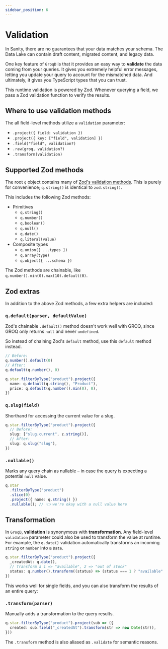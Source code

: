 ```yaml
---
sidebar_position: 6
---
```


# Validation

In Sanity, there are no guarantees that your data matches your schema.  The Data Lake can contain draft content, migrated content, and legacy data.

One key feature of `GroqD` is that it provides an easy way to **validate** the data coming from your queries.  It gives you extremely helpful error messages, letting you update your query to account for the mismatched data.  And ultimately, it gives you TypeScript types that you can trust.

This runtime validation is powered by Zod.  Whenever querying a field, we pass a Zod validation function to verify the results.

## Where to use validation methods

The all field-level methods utilize a `validation` parameter:
- `.project({ field: validation })`
- `.project({ key: ["field", validation] })`
- `.field("field", validation?)`
- `.raw(groq, validation?)`
- `.transform(validation)`


## Supported Zod methods

The root `q` object contains many of [Zod's validation methods](https://zod.dev/?id=primitives). This is purely for convenience; `q.string()` is identical to `zod.string()`.

This includes the following Zod methods:

- Primitives
    - `q.string()`
    - `q.number()`
    - `q.boolean()`
    - `q.null()`
    - `q.date()`
    - `q.literal(value)`
- Composite types
    - `q.union([ ...types ])`
    - `q.array(type)`
    - `q.object({ ...schema })`

The Zod methods are chainable, like `q.number().min(0).max(10).default(0)`.

## Zod extras

In addition to the above Zod methods, a few extra helpers are included:

### `q.default(parser, defaultValue)`

Zod's chainable `.default()` method doesn't work well with GROQ, since GROQ only returns `null` and never `undefined`.

So instead of chaining Zod's `default` method, use this `default` method instead.

```ts
// Before:
q.number().default(0)
// After:
q.default(q.number(), 0)
```

```ts
q.star.filterByType("product").project({
  name: q.default(q.string(), "Product"),
  price: q.default(q.number().min(0), 0),
})
```



### `q.slug(field)`

Shorthand for accessing the current value for a slug.

```ts
q.star.filterByType("product").project({
  // Before:
  slug: ["slug.current", z.string()],
  // After:
  slug: q.slug("slug"),
})
```

### `.nullable()`

Marks any query chain as nullable – in case the query is expecting a potential `null` value.

```ts
q.star
  .filterByType("product")
  .slice(0)
  .project({ name: q.string() })
  .nullable(); // 👈 we're okay with a null value here
```


## Transformation

In `GroqD`, **validation** is synonymous with **transformation**.  Any field-level `validation` parameter could also be used to transform the value at runtime.  For example, the `q.date()` validation automatically transforms an incoming `string` or `number` into a `Date`.

```ts
q.star.filterByType("product").project({
  _createdAt: q.date(),
  // Transform a 1 => "available", 2 => "out of stock"
  status: q.number().transform((status) => (status === 1 ? "available" : "out of stock")),
})
```

This works well for single fields, and you can also transform the results of an entire query:

### `.transform(parser)`

Manually adds a transformation to the query results.

```ts
q.star.filterByType("product").project(sub => ({
  created: sub.field("_createdAt").transform(str => new Date(str)),
}))
```

The `.transform` method is also aliased as `.validate` for semantic reasons. 
